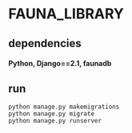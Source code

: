 # FAUNA_LIBRARY

## dependencies
#### Python, Django==2.1, faunadb

## run 

```
python manage.py makemigrations
python manage.py migrate
python manage.py runserver
```

